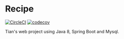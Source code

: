 # Recipe
[![CircleCI](https://circleci.com/gh/yonghangtian/Recipe.svg?style=svg)](https://circleci.com/gh/yonghangtian/Recipe)
[![codecov](https://codecov.io/gh/yonghangtian/Recipe/branch/master/graph/badge.svg)](https://codecov.io/gh/yonghangtian/Recipe)

Tian's web project using Java 8, Spring Boot and Mysql.